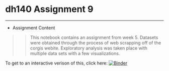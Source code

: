 # dh140 Assignment 9
--------------------
* Assignment Content 
> > This notebook contains an assignment from week 5. Datasets were obtained through the process of web scrapping off of the corgis webite. Exploratory analysis was taken place with multiple data sets with a few visualizations. 

To get to an interactive verison of this, click here: 
[![Binder](https://mybinder.org/badge_logo.svg)](https://mybinder.org/v2/gh/michaeliniquez3/Assignment-9-.git/HEAD)
